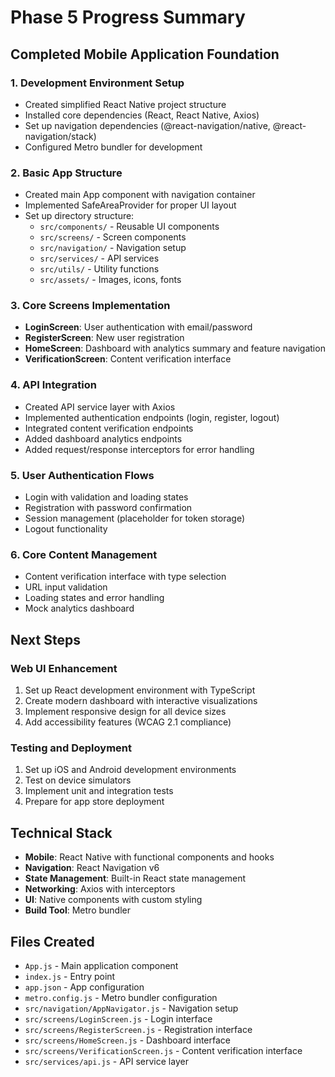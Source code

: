 # Phase 5 Progress Summary

## Completed Mobile Application Foundation

### 1. Development Environment Setup
- Created simplified React Native project structure
- Installed core dependencies (React, React Native, Axios)
- Set up navigation dependencies (@react-navigation/native, @react-navigation/stack)
- Configured Metro bundler for development

### 2. Basic App Structure
- Created main App component with navigation container
- Implemented SafeAreaProvider for proper UI layout
- Set up directory structure:
  - `src/components/` - Reusable UI components
  - `src/screens/` - Screen components
  - `src/navigation/` - Navigation setup
  - `src/services/` - API services
  - `src/utils/` - Utility functions
  - `src/assets/` - Images, icons, fonts

### 3. Core Screens Implementation
- **LoginScreen**: User authentication with email/password
- **RegisterScreen**: New user registration
- **HomeScreen**: Dashboard with analytics summary and feature navigation
- **VerificationScreen**: Content verification interface

### 4. API Integration
- Created API service layer with Axios
- Implemented authentication endpoints (login, register, logout)
- Integrated content verification endpoints
- Added dashboard analytics endpoints
- Added request/response interceptors for error handling

### 5. User Authentication Flows
- Login with validation and loading states
- Registration with password confirmation
- Session management (placeholder for token storage)
- Logout functionality

### 6. Core Content Management
- Content verification interface with type selection
- URL input validation
- Loading states and error handling
- Mock analytics dashboard

## Next Steps

### Web UI Enhancement
1. Set up React development environment with TypeScript
2. Create modern dashboard with interactive visualizations
3. Implement responsive design for all device sizes
4. Add accessibility features (WCAG 2.1 compliance)

### Testing and Deployment
1. Set up iOS and Android development environments
2. Test on device simulators
3. Implement unit and integration tests
4. Prepare for app store deployment

## Technical Stack
- **Mobile**: React Native with functional components and hooks
- **Navigation**: React Navigation v6
- **State Management**: Built-in React state management
- **Networking**: Axios with interceptors
- **UI**: Native components with custom styling
- **Build Tool**: Metro bundler

## Files Created
- `App.js` - Main application component
- `index.js` - Entry point
- `app.json` - App configuration
- `metro.config.js` - Metro bundler configuration
- `src/navigation/AppNavigator.js` - Navigation setup
- `src/screens/LoginScreen.js` - Login interface
- `src/screens/RegisterScreen.js` - Registration interface
- `src/screens/HomeScreen.js` - Dashboard interface
- `src/screens/VerificationScreen.js` - Content verification interface
- `src/services/api.js` - API service layer